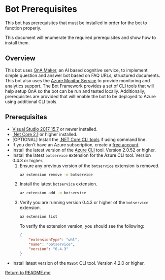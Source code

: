 ﻿# Bot Prerequisites
This bot has prerequisites that must be installed in order for the bot to function properly.

This document will enumerate the required prerequisites and show how to install them.

## Overview
This bot uses [QnA Maker][1], an AI based cognitive service, to implement simple question and answer bot based on FAQ URLs, structured documents.  This bot also uses the [Azure Monitor Service][7] to provide monitoring and analytics support.  The Bot Framework provides a set of CLI tools that will help setup QnA so the bot can be run and tested locally.  Additionally, prerequisites are provided that will enable the bot to be deployed to Azure using additional CLI tools.

## Prerequisites
- [Visual Studio 2017 15.7][4] or newer installed.
- [.Net Core 2.1][2] or higher installed.  
- [OPTIONAL] Install the [.NET Core CLI tools](https://docs.microsoft.com/en-us/dotnet/core/tools/?tabs=netcore2x) if using command line.
- If you don't have an Azure subscription, create a [free account][5].
- Install the latest version of the [Azure CLI][6] tool. Version 2.0.52 or higher.
- Install the latest `botservice` extension for the Azure CLI tool.  Version 0.4.3 or higher.
    1. Ensure any previous version of the `botservice` extension is removed.
        ```bash
        az extension remove -n botservice
        ```
    1. Install the latest `botservice` extension.
        ```bash
        az extension add -n botservice
        ```
    1. Verify you are running version 0.4.3 or higher of the `botservice` extension.
        ```bash
        az extension list
        ```
        To verify the extension version, you should see the following:
        ```json
        {
            "extensionType": "whl",
            "name": "botservice",
            "version": "0.4.3"
        }
        ```
- Install latest version of the `MSBot` CLI tool. Version 4.2.0 or higher.

[Return to README.md][3]


[1]: https://www.qnamaker.ai
[2]: https://dotnet.microsoft.com/download/dotnet-core/2.1
[3]: ./README.md
[4]: https://docs.microsoft.com/en-us/visualstudio/releasenotes/vs2017-relnotes
[5]: https://azure.microsoft.com/free/
[6]: https://docs.microsoft.com/cli/azure/install-azure-cli?view=azure-cli-latest
[7]: https://azure.microsoft.com/en-us/services/monitor/